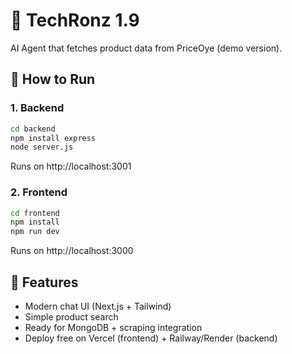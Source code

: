 
# 🤖 TechRonz 1.9

AI Agent that fetches product data from PriceOye (demo version).

## 🚀 How to Run

### 1. Backend
```bash
cd backend
npm install express
node server.js
```
Runs on http://localhost:3001

### 2. Frontend
```bash
cd frontend
npm install
npm run dev
```
Runs on http://localhost:3000

## 🔹 Features
- Modern chat UI (Next.js + Tailwind)
- Simple product search
- Ready for MongoDB + scraping integration
- Deploy free on Vercel (frontend) + Railway/Render (backend)
